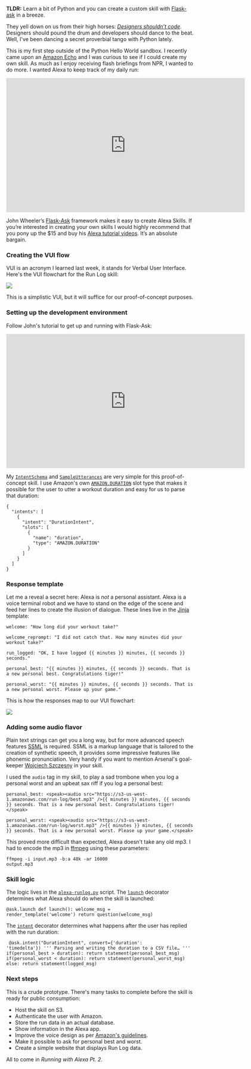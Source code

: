 **TLDR:** Learn a bit of Python and you can create a custom skill with [Flask-ask](https://flask-ask.readthedocs.io) in a breeze.


They yell down on us from their high horses: [*Designers shouldn’t code*](https://medium.com/re-write/we-dont-need-more-designers-who-can-code-b81483d2a0e6#.qeq1ofxyl). Designers should pound the drum and developers should dance to the beat. Well, I've been dancing a secret proverbial tango with Python lately.

This is my first step outside of the Python Hello World sandbox. I recently came upon an [Amazon Echo](https://www.amazon.com/Amazon-Echo-Bluetooth-Speaker-with-WiFi-Alexa/dp/B00X4WHP5E) and I was curious to see if I could create my own skill. As much as I enjoy receiving flash briefings from NPR, I wanted to do more. I wanted Alexa to keep track of my daily run:

<iframe width="640" height="360" src="https://www.youtube.com/embed/wwz_7o7_W_k" frameborder="0" allowfullscreen></iframe>

John Wheeler’s [Flask-Ask](https://flask-ask.readthedocs.io) framework makes it easy to create Alexa  Skills. If you’re interested in creating your own skills I would  highly recommend that you pony up the $15 and buy his [Alexa tutorial videos](https://alexatutorial.com/). It’s an absolute bargain.

### Creating the VUI flow

VUI is an acronym I learned last week, it stands for Verbal User Interface. Here's the VUI flowchart for the Run Log skill:

<img src="../images/alexa-runlog-flowchart.png" srcset="../images/alexa-runlog-flowchart-2x.png 2x" />

This is a simplistic VUI, but it will suffice for our proof-of-concept purposes.


### Setting up the development environment

Follow John's tutorial to get up and running with Flask-Ask:

<iframe width="640" height="360" src="https://www.youtube.com/embed/cXL8FDUag-s" frameborder="0" allowfullscreen></iframe>

My <code><a href="https://github.com/timkl/alexa-runlog/blob/master/speech_assets/IntentSchema.json">IntentSchema</a></code> and <code><a href="https://github.com/timkl/alexa-runlog/blob/master/speech_assets/SampleUtterances.txt">SampleUtterances</a></code> are very simple for this proof-of-concept skill. I use Amazon's own <code><a href="https://developer.amazon.com/public/solutions/alexa/alexa-skills-kit/docs/alexa-skills-kit-interaction-model-reference#Slot Types">AMAZON.DURATION</a></code> slot type that makes it possible for the user to utter a workout duration and easy for us to parse that duration:

<pre><code>{
  "intents": [
    {
      "intent": "DurationIntent",
      "slots": [
        {
          "name": "duration",
          "type": "AMAZON.DURATION"
        }
      ]
    }
  ]
}
</code></pre>

### Response template

Let me a reveal a secret here: Alexa is *not* a personal assistant. Alexa is a voice terminal robot and we have to stand on the edge of the scene and feed her lines to create the illusion of dialogue. These lines live in the [Jinja](http://jinja.pocoo.org/) template:

<pre><code>welcome: "How long did your workout take?"

welcome_reprompt: "I did not catch that. How many minutes did your workout take?"

run_logged: "OK, I have logged {{ minutes }} minutes, {{ seconds }} seconds."

personal_best: "{{ minutes }} minutes, {{ seconds }} seconds. That is a new personal best. Congratulations tiger!"

personal_worst: "{{ minutes }} minutes, {{ seconds }} seconds. That is a new personal worst. Please up your game."
</code></pre>

This is how the responses map to our VUI flowchart:

<img src="../images/alexa-runlog-flowchart-2.png" srcset="../images/alexa-runlog-flowchart-2-2x.png 2x" />

### Adding some audio flavor

Plain text strings can get you a long way, but for more advanced speech features [SSML](https://developer.amazon.com/public/solutions/alexa/alexa-skills-kit/docs/speech-synthesis-markup-language-ssml-reference) is required. SSML is a markup language that is tailored to the creation of synthetic speech, it provides some impressive features like phonemic pronunciation. Very handy if you want to mention Arsenal's goal-keeper [Wojciech Szczęsny](https://www.youtube.com/watch?v=emf3G2OrjCw) in your skill.

I used the <code>audio</code> tag in my skill, to play a sad trombone when you log a personal worst and an upbeat sax riff if you log a personal best:

<pre><code>personal_best: &lt;speak>&lt;audio src="https://s3-us-west-1.amazonaws.com/run-log/best.mp3" /&gt;{{ minutes }} minutes, {{ seconds }} seconds. That is a new personal best. Congratulations tiger!&lt;/speak&gt;

personal_worst: &lt;speak&gt;&lt;audio src="https://s3-us-west-1.amazonaws.com/run-log/worst.mp3" /&gt;{{ minutes }} minutes, {{ seconds }} seconds. That is a new personal worst. Please up your game.&lt;/speak&gt;
</code></pre>

This proved more difficult than expected, Alexa doesn't take any old mp3. I had to encode the mp3 in [ffmpeg](https://ffmpeg.org/) using these parameters:  

<code><pre>ffmpeg -i input.mp3 -b:a 48k -ar 16000 output.mp3</pre></code>

### Skill logic

The logic lives in the <code><a href="https://github.com/timkl/alexa-runlog/blob/master/alexa-runlog.py">alexa-runlog.py</a></code> script. The <code><a href="http://flask-ask.readthedocs.io/en/latest/requests.html#mapping-alexa-requests-to-view-functions">launch</a></code> decorator determines what Alexa should do when the skill is launched:

<code><pre>@ask.launch
def launch():
    welcome_msg = render_template('welcome')
    return question(welcome_msg)</pre></code>


The <code><a href="http://flask-ask.readthedocs.io/en/latest/requests.html#mapping-alexa-requests-to-view-functions">intent</a></code> decorator determines what happens after the user has replied with the run duration:

<code><pre>
@ask.intent("DurationIntent", convert={'duration': 'timedelta'})
	'''
	Parsing and writing the duration to a CSV file…
	'''
	if(personal_best > duration):
		return statement(personal_best_msg)
	if(personal_worst < duration):
		return statement(personal_worst_msg)
	else:
		return statement(logged_msg)
</pre></code>


### Next steps

This is a crude prototype. There's many tasks to complete before  the skill is ready for public consumption:

* Host the skill on S3.
* Authenticate the user with Amazon.
* Store the run data in an actual database.
* Show information in the Alexa app.
* Improve the voice design as per [Amazon's guidelines](../files/alexa-webinar-presentation-v01.pdf).
* Make it possible to ask for personal best and worst.
* Create a simple website that displays Run Log data.

All to come in *Running with Alexa Pt. 2*.
